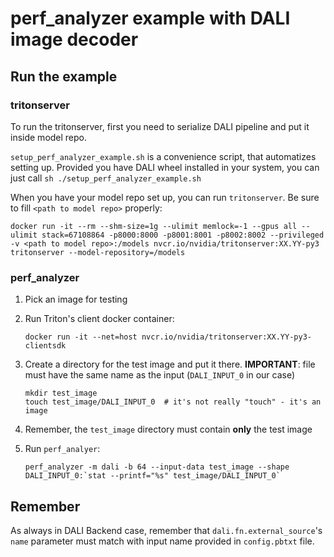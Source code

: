 # perf_analyzer example with DALI image decoder


## Run the example

### tritonserver

To run the tritonserver, first you need to serialize DALI pipeline and put it inside model repo.

`setup_perf_analyzer_example.sh` is a convenience script, that automatizes setting up.
Provided you have DALI wheel installed in your system, you can just call `sh ./setup_perf_analyzer_example.sh`

When you have your model repo set up, you can run `tritonserver`. Be sure to fill `<path to model repo>` properly:

    docker run -it --rm --shm-size=1g --ulimit memlock=-1 --gpus all --ulimit stack=67108864 -p8000:8000 -p8001:8001 -p8002:8002 --privileged -v <path to model repo>:/models nvcr.io/nvidia/tritonserver:XX.YY-py3 tritonserver --model-repository=/models

### perf_analyzer

1. Pick an image for testing
1. Run Triton's client docker container:
 
    ```
    docker run -it --net=host nvcr.io/nvidia/tritonserver:XX.YY-py3-clientsdk
    ```

1. Create a directory for the test image and put it there. 
**IMPORTANT**: file must have the same name as the input (`DALI_INPUT_0` in our case)
    
    ```
    mkdir test_image
    touch test_image/DALI_INPUT_0  # it's not really "touch" - it's an image
    ```
    
1. Remember, the `test_image` directory must contain **only** the test image
1. Run `perf_analyer`:

    ```
    perf_analyzer -m dali -b 64 --input-data test_image --shape DALI_INPUT_0:`stat --printf="%s" test_image/DALI_INPUT_0`
    ```
    

## Remember

As always in DALI Backend case, remember that `dali.fn.external_source`'s `name` parameter must match
with input name provided in `config.pbtxt` file.

